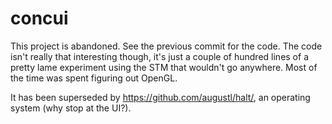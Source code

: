 # concui

This project is abandoned. See the previous commit for the code. The code isn't really that interesting though, it's just a couple of hundred lines of a pretty lame experiment using the STM that wouldn't go anywhere. Most of the time was spent figuring out OpenGL.

It has been superseded by https://github.com/augustl/halt/, an operating system (why stop at the UI?).
